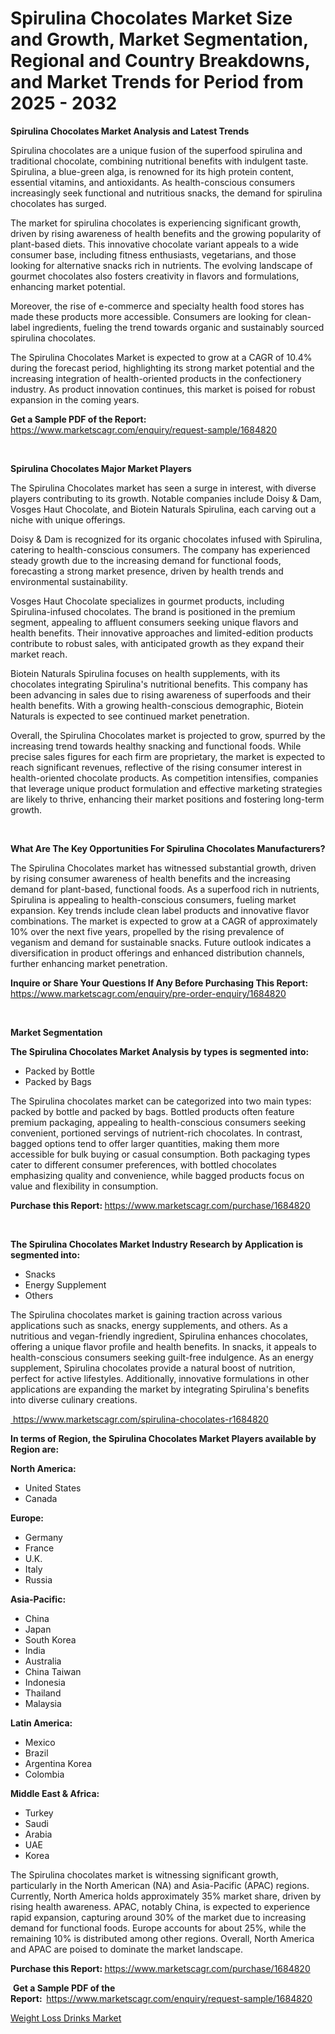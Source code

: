 <p><h1>Spirulina Chocolates Market Size and Growth, Market Segmentation, Regional and Country Breakdowns, and Market Trends for Period from 2025 -  2032</h1></p><p><strong>Spirulina Chocolates Market Analysis and Latest Trends</strong></p>
<p><p>Spirulina chocolates are a unique fusion of the superfood spirulina and traditional chocolate, combining nutritional benefits with indulgent taste. Spirulina, a blue-green alga, is renowned for its high protein content, essential vitamins, and antioxidants. As health-conscious consumers increasingly seek functional and nutritious snacks, the demand for spirulina chocolates has surged.</p><p>The market for spirulina chocolates is experiencing significant growth, driven by rising awareness of health benefits and the growing popularity of plant-based diets. This innovative chocolate variant appeals to a wide consumer base, including fitness enthusiasts, vegetarians, and those looking for alternative snacks rich in nutrients. The evolving landscape of gourmet chocolates also fosters creativity in flavors and formulations, enhancing market potential.</p><p>Moreover, the rise of e-commerce and specialty health food stores has made these products more accessible. Consumers are looking for clean-label ingredients, fueling the trend towards organic and sustainably sourced spirulina chocolates.</p><p>The Spirulina Chocolates Market is expected to grow at a CAGR of 10.4% during the forecast period, highlighting its strong market potential and the increasing integration of health-oriented products in the confectionery industry. As product innovation continues, this market is poised for robust expansion in the coming years.</p></p>
<p><strong>Get a Sample PDF of the Report:&nbsp;</strong> <a href="https://www.marketscagr.com/enquiry/request-sample/1684820?utm_campaign=1901&utm_medium=2&utm_source=Github&utm_content=ia&utm_term=14022025&utm_id=spirulina-chocolates">https://www.marketscagr.com/enquiry/request-sample/1684820</a></p>
<p>&nbsp;</p>
<p><strong>Spirulina Chocolates Major Market Players</strong></p>
<p><p>The Spirulina Chocolates market has seen a surge in interest, with diverse players contributing to its growth. Notable companies include Doisy & Dam, Vosges Haut Chocolate, and Biotein Naturals Spirulina, each carving out a niche with unique offerings.</p><p>Doisy & Dam is recognized for its organic chocolates infused with Spirulina, catering to health-conscious consumers. The company has experienced steady growth due to the increasing demand for functional foods, forecasting a strong market presence, driven by health trends and environmental sustainability.</p><p>Vosges Haut Chocolate specializes in gourmet products, including Spirulina-infused chocolates. The brand is positioned in the premium segment, appealing to affluent consumers seeking unique flavors and health benefits. Their innovative approaches and limited-edition products contribute to robust sales, with anticipated growth as they expand their market reach.</p><p>Biotein Naturals Spirulina focuses on health supplements, with its chocolates integrating Spirulina's nutritional benefits. This company has been advancing in sales due to rising awareness of superfoods and their health benefits. With a growing health-conscious demographic, Biotein Naturals is expected to see continued market penetration.</p><p>Overall, the Spirulina Chocolates market is projected to grow, spurred by the increasing trend towards healthy snacking and functional foods. While precise sales figures for each firm are proprietary, the market is expected to reach significant revenues, reflective of the rising consumer interest in health-oriented chocolate products. As competition intensifies, companies that leverage unique product formulation and effective marketing strategies are likely to thrive, enhancing their market positions and fostering long-term growth.</p></p>
<p>&nbsp;</p>
<p><strong>What Are The Key Opportunities For Spirulina Chocolates Manufacturers?</strong></p>
<p><p>The Spirulina Chocolates market has witnessed substantial growth, driven by rising consumer awareness of health benefits and the increasing demand for plant-based, functional foods. As a superfood rich in nutrients, Spirulina is appealing to health-conscious consumers, fueling market expansion. Key trends include clean label products and innovative flavor combinations. The market is expected to grow at a CAGR of approximately 10% over the next five years, propelled by the rising prevalence of veganism and demand for sustainable snacks. Future outlook indicates a diversification in product offerings and enhanced distribution channels, further enhancing market penetration.</p></p>
<p><strong>Inquire or Share Your Questions If Any Before Purchasing This Report:</strong> <a href="https://www.marketscagr.com/enquiry/pre-order-enquiry/1684820?utm_campaign=1901&utm_medium=2&utm_source=Github&utm_content=ia&utm_term=14022025&utm_id=spirulina-chocolates">https://www.marketscagr.com/enquiry/pre-order-enquiry/1684820</a></p>
<p>&nbsp;</p>
<p><strong>Market Segmentation</strong></p>
<p><strong>The Spirulina Chocolates Market Analysis by types is segmented into:</strong></p>
<p><ul><li>Packed by Bottle</li><li>Packed by Bags</li></ul></p>
<p><p>The Spirulina chocolates market can be categorized into two main types: packed by bottle and packed by bags. Bottled products often feature premium packaging, appealing to health-conscious consumers seeking convenient, portioned servings of nutrient-rich chocolates. In contrast, bagged options tend to offer larger quantities, making them more accessible for bulk buying or casual consumption. Both packaging types cater to different consumer preferences, with bottled chocolates emphasizing quality and convenience, while bagged products focus on value and flexibility in consumption.</p></p>
<p><strong>Purchase this Report:&nbsp;</strong><a href="https://www.marketscagr.com/purchase/1684820?utm_campaign=1901&utm_medium=2&utm_source=Github&utm_content=ia&utm_term=14022025&utm_id=spirulina-chocolates">https://www.marketscagr.com/purchase/1684820</a></p>
<p>&nbsp;</p>
<p><strong>The Spirulina Chocolates Market Industry Research by Application is segmented into:</strong></p>
<p><ul><li>Snacks</li><li>Energy Supplement</li><li>Others</li></ul></p>
<p><p>The Spirulina chocolates market is gaining traction across various applications such as snacks, energy supplements, and others. As a nutritious and vegan-friendly ingredient, Spirulina enhances chocolates, offering a unique flavor profile and health benefits. In snacks, it appeals to health-conscious consumers seeking guilt-free indulgence. As an energy supplement, Spirulina chocolates provide a natural boost of nutrition, perfect for active lifestyles. Additionally, innovative formulations in other applications are expanding the market by integrating Spirulina's benefits into diverse culinary creations.</p></p>
<p><a href="https://www.marketscagr.com/spirulina-chocolates-r1684820?utm_campaign=1901&utm_medium=2&utm_source=Github&utm_content=ia&utm_term=14022025&utm_id=spirulina-chocolates">&nbsp;https://www.marketscagr.com/spirulina-chocolates-r1684820</a></p>
<p><strong>In terms of Region, the Spirulina Chocolates Market Players available by Region are:</strong></p>
<p>
    <p> <strong> North America: </strong>
        <ul>
            <li>United States</li>
            <li>Canada</li>
        </ul>
        </p> 
    <p> <strong> Europe: </strong>
        <ul>
            <li>Germany</li>
            <li>France</li>
            <li>U.K.</li>
            <li>Italy</li>
            <li>Russia</li>
        </ul>
        </p> 
    <p> <strong> Asia-Pacific: </strong>
        <ul>
            <li>China</li>
            <li>Japan</li>
            <li>South Korea</li>
            <li>India</li>
            <li>Australia</li>
            <li>China Taiwan</li>
            <li>Indonesia</li>
            <li>Thailand</li>
            <li>Malaysia</li>
        </ul>
        </p> 
    <p> <strong> Latin America: </strong>
        <ul>
            <li>Mexico</li>
            <li>Brazil</li>
            <li>Argentina Korea</li>
            <li>Colombia</li>
        </ul>
        </p> 
    <p> <strong> Middle East & Africa: </strong>
        <ul>
            <li>Turkey</li>
            <li>Saudi</li>
            <li>Arabia</li>
            <li>UAE</li>
            <li>Korea</li>
        </ul>
    </p>
    </p>
<p><p>The Spirulina chocolates market is witnessing significant growth, particularly in the North American (NA) and Asia-Pacific (APAC) regions. Currently, North America holds approximately 35% market share, driven by rising health awareness. APAC, notably China, is expected to experience rapid expansion, capturing around 30% of the market due to increasing demand for functional foods. Europe accounts for about 25%, while the remaining 10% is distributed among other regions. Overall, North America and APAC are poised to dominate the market landscape.</p></p>
<p><strong>Purchase this Report: </strong><a href="https://www.marketscagr.com/purchase/1684820?utm_campaign=1901&utm_medium=2&utm_source=Github&utm_content=ia&utm_term=14022025&utm_id=spirulina-chocolates">https://www.marketscagr.com/purchase/1684820</a></p>
<p>&nbsp;<strong>Get a Sample PDF of the Report:&nbsp;&nbsp;</strong><a href="https://www.marketscagr.com/enquiry/request-sample/1684820?utm_campaign=1901&utm_medium=2&utm_source=Github&utm_content=ia&utm_term=14022025&utm_id=spirulina-chocolates">https://www.marketscagr.com/enquiry/request-sample/1684820</a></p>
<p><strong></strong></p>
<p><p><a href="https://github.com/indrystar/Market-Research-Report-List-5/blob/main/weight-loss-drinks-market.md?utm_campaign=1901&utm_medium=2&utm_source=Github&utm_content=ia&utm_term=14022025&utm_id=spirulina-chocolates">Weight Loss Drinks Market</a></p></p>